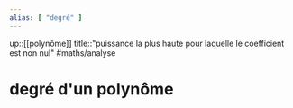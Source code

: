 ```yaml
---
alias: [ "degré" ]
---
```

up::[[polynôme]]
title::"puissance la plus haute pour laquelle le coefficient est non nul"
#maths/analyse 
# degré d'un polynôme